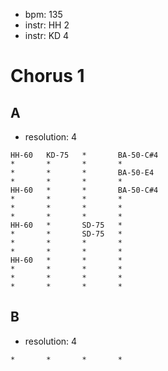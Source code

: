 * bpm:    135
* instr:  HH 2
* instr:  KD 4



Chorus 1
===============================================================================

## A

* resolution: 4

````````````````````````````````````
HH-60   KD-75   *       BA-50-C#4
*       *       *       *
*       *       *       BA-50-E4
*       *       *       *
HH-60   *       *       BA-50-C#4
*       *       *       *
*       *       *       *
*       *       *       *
HH-60   *       SD-75   *
*       *       SD-75   *
*       *       *       *
*       *       *       *
HH-60   *       *       *
*       *       *       *
*       *       *       *
*       *       *       *
````````````````````````````````````

## B

* resolution: 4

````````````````````````````````````
*       *       *       *
````````````````````````````````````
